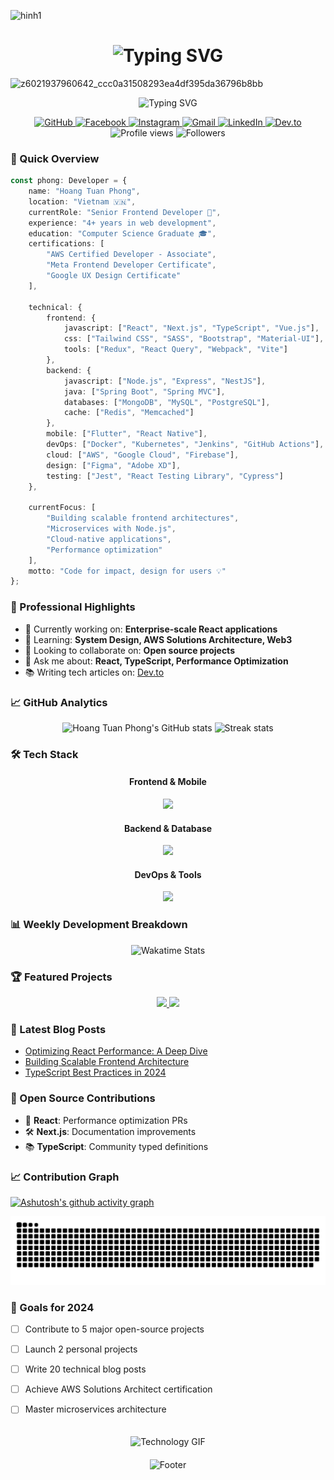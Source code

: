![hinh1](https://github.com/user-attachments/assets/14f67e7b-e13f-48f8-8266-b63b21e2c3e0)
<h1 align="center">
  <img src="https://readme-typing-svg.herokuapp.com?font=Fira+Code&size=40&duration=3000&pause=1000&color=54A6FF&center=true&vCenter=true&width=500&height=70&lines=Hi+there!+%F0%9F%91%8B;I'm+Hoang+Tuan+Phong" alt="Typing SVG" />
</h1>

![z6021937960642_ccc0a31508293ea4df395da36796b8bb](https://github.com/user-attachments/assets/14f67e7b-e13f-48f8-8266-b63b21e2c3e0)

<p align="center">
  <img src="https://readme-typing-svg.herokuapp.com?font=Fira+Code&size=25&pause=1000&color=54A6FF&center=true&vCenter=true&width=600&lines=Senior+Frontend+Developer+%F0%9F%92%BB;4%2B+years+of+coding+experience+%E2%8C%A8;Always+learning+new+things+%F0%9F%8C%B1;From+Vietnam+%F0%9F%87%BB%F0%9F%87%B3" alt="Typing SVG" />
</p>

<div align="center">
  <a href="https://github.com/hoangtuanphong1a">
    <img src="https://img.shields.io/badge/GitHub-100000?style=for-the-badge&logo=github&logoColor=white" alt="GitHub"/>
  </a>
  <a href="https://fb.com/tuan.phong.16718">
    <img src="https://img.shields.io/badge/Facebook-1877F2?style=for-the-badge&logo=facebook&logoColor=white" alt="Facebook"/>
  </a>
  <a href="https://instagram.com/tuan.phong.16718">
    <img src="https://img.shields.io/badge/Instagram-E4405F?style=for-the-badge&logo=instagram&logoColor=white" alt="Instagram"/>
  </a>
  <a href="mailto:your.email@example.com">
    <img src="https://img.shields.io/badge/Gmail-D14836?style=for-the-badge&logo=gmail&logoColor=white" alt="Gmail"/>
  </a>
  <a href="https://linkedin.com/in/yourprofile">
    <img src="https://img.shields.io/badge/LinkedIn-0077B5?style=for-the-badge&logo=linkedin&logoColor=white" alt="LinkedIn"/>
  </a>
  <a href="https://dev.to/yourprofile">
    <img src="https://img.shields.io/badge/dev.to-0A0A0A?style=for-the-badge&logo=dev.to&logoColor=white" alt="Dev.to"/>
  </a>
</div>

<div align="center">
  <img src="https://komarev.com/ghpvc/?username=hoangtuanphong1a&style=for-the-badge&color=54A6FF" alt="Profile views" />
  <img src="https://img.shields.io/github/followers/hoangtuanphong1a?style=for-the-badge&color=54A6FF" alt="Followers" />
</div>

### 🚀 Quick Overview

```typescript
const phong: Developer = {
    name: "Hoang Tuan Phong",
    location: "Vietnam 🇻🇳",
    currentRole: "Senior Frontend Developer 💼",
    experience: "4+ years in web development",
    education: "Computer Science Graduate 🎓",
    certifications: [
        "AWS Certified Developer - Associate",
        "Meta Frontend Developer Certificate",
        "Google UX Design Certificate"
    ],
    
    technical: {
        frontend: {
            javascript: ["React", "Next.js", "TypeScript", "Vue.js"],
            css: ["Tailwind CSS", "SASS", "Bootstrap", "Material-UI"],
            tools: ["Redux", "React Query", "Webpack", "Vite"]
        },
        backend: {
            javascript: ["Node.js", "Express", "NestJS"],
            java: ["Spring Boot", "Spring MVC"],
            databases: ["MongoDB", "MySQL", "PostgreSQL"],
            cache: ["Redis", "Memcached"]
        },
        mobile: ["Flutter", "React Native"],
        devOps: ["Docker", "Kubernetes", "Jenkins", "GitHub Actions"],
        cloud: ["AWS", "Google Cloud", "Firebase"],
        design: ["Figma", "Adobe XD"],
        testing: ["Jest", "React Testing Library", "Cypress"]
    },
    
    currentFocus: [
        "Building scalable frontend architectures",
        "Microservices with Node.js",
        "Cloud-native applications",
        "Performance optimization"
    ],
    motto: "Code for impact, design for users 💡"
};
```

### 🌟 Professional Highlights

- 🔭 Currently working on: **Enterprise-scale React applications**
- 🌱 Learning: **System Design, AWS Solutions Architecture, Web3**
- 👯 Looking to collaborate on: **Open source projects**
- 💬 Ask me about: **React, TypeScript, Performance Optimization**
- 📚 Writing tech articles on: [Dev.to](https://dev.to/yourprofile)

### 📈 GitHub Analytics

<div align="center">
  <img width="49%" height="195px" src="https://github-readme-stats.vercel.app/api?username=hoangtuanphong1a&show_icons=true&count_private=true&hide_border=true&title_color=54A6FF&icon_color=54A6FF&text_color=c9d1d9&bg_color=0d1117" alt="Hoang Tuan Phong's GitHub stats" /> 
  <img width="49%" height="195px" src="https://github-readme-streak-stats.herokuapp.com/?user=hoangtuanphong1a&hide_border=true&theme=transparent&background=0d1117&stroke=54A6FF&ring=54A6FF&fire=54A6FF&currStreakNum=FFFFFF&sideNums=FFFFFF&currStreakLabel=54A6FF&sideLabels=54A6FF&dates=FFFFFF" alt="Streak stats" />
</div>

### 🛠️ Tech Stack

<div align="center">
  <h4>Frontend & Mobile</h4>
  <img src="https://skillicons.dev/icons?i=react,typescript,nextjs,vue,flutter,tailwind,sass,materialui" />
  
  <h4>Backend & Database</h4>
  <img src="https://skillicons.dev/icons?i=nodejs,spring,express,nest,mongodb,mysql,postgresql,redis" />
  
  <h4>DevOps & Tools</h4>
  <img src="https://skillicons.dev/icons?i=aws,docker,kubernetes,jenkins,git,github,vscode,postman" />
</div>

### 📊 Weekly Development Breakdown

<div align="center">
  <img src="https://github-readme-stats.vercel.app/api/wakatime?username=hoangtuanphong1a&hide_border=true&theme=transparent&bg_color=0d1117&title_color=54A6FF&text_color=FFFFFF&icon_color=54A6FF" alt="Wakatime Stats"/>
</div>

### 🏆 Featured Projects

<div align="center">
  <a href="https://github.com/hoangtuanphong1a/project1">
    <img src="https://github-readme-stats.vercel.app/api/pin/?username=hoangtuanphong1a&repo=project1&hide_border=true&theme=transparent&bg_color=0d1117&title_color=54A6FF&text_color=FFFFFF&icon_color=54A6FF" />
  </a>
  <a href="https://github.com/hoangtuanphong1a/project2">
    <img src="https://github-readme-stats.vercel.app/api/pin/?username=hoangtuanphong1a&repo=project2&hide_border=true&theme=transparent&bg_color=0d1117&title_color=54A6FF&text_color=FFFFFF&icon_color=54A6FF" />
  </a>
</div>

### 📝 Latest Blog Posts
<!-- BLOG-POST-LIST:START -->
- [Optimizing React Performance: A Deep Dive](https://dev.to/yourpost1)
- [Building Scalable Frontend Architecture](https://dev.to/yourpost2)
- [TypeScript Best Practices in 2024](https://dev.to/yourpost3)
<!-- BLOG-POST-LIST:END -->

### 🤝 Open Source Contributions

- 🔧 **React**: Performance optimization PRs
- 🛠️ **Next.js**: Documentation improvements
- 📚 **TypeScript**: Community typed definitions

### 📈 Contribution Graph

[![Ashutosh's github activity graph](https://github-readme-activity-graph.vercel.app/graph?username=hoangtuanphong1a&theme=react-dark&hide_border=true&bg_color=0d1117&color=54A6FF&line=54A6FF&point=54A6FF&area=true)](https://github.com/ashutosh00710/github-readme-activity-graph)

<div align="center">
  <img src="https://github.com/Platane/snk/raw/output/github-contribution-grid-snake.svg" alt="Snake animation" />
</div>

### 🎯 Goals for 2024

- [ ] Contribute to 5 major open-source projects
- [ ] Launch 2 personal projects
- [ ] Write 20 technical blog posts
- [ ] Achieve AWS Solutions Architect certification
- [ ] Master microservices architecture


<div align="center">
  <img src="https://cdn.baoquocte.vn/stores/news_dataimages/minhhoa/012020/03/10/in_article/nhung-cong-nghe-ngu-tri-nam-2020.gif" alt="Technology GIF" width="800" style="max-width: 100%; margin: 20px 0;"/>
</div>

<div align="center">
  <img src="https://readme-typing-svg.herokuapp.com?font=Fira+Code&size=25&pause=1000&color=54A6FF&center=true&vCenter=true&random=false&width=600&lines=Thanks+for+visiting!+%F0%9F%98%8A;Feel+free+to+fork+and+star+%E2%AD%90;Let's+connect+and+collaborate!+%F0%9F%A4%9D" alt="Footer"/>
</div>
